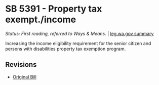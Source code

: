 # SB 5391 - Property tax exempt./income
*Status: First reading, referred to Ways & Means.* | [leg.wa.gov summary](https://app.leg.wa.gov/billsummary?BillNumber=5391&Year=2021)

Increasing the income eligibility requirement for the senior citizen and persons with disabilities property tax exemption program.

## Revisions
* [Original Bill](1/)